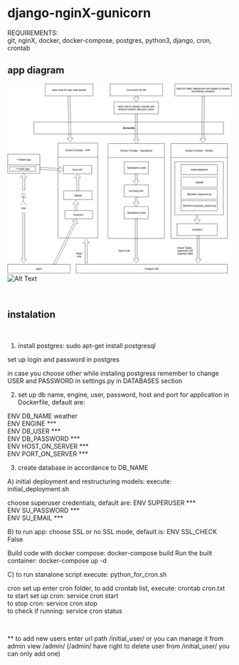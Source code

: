 # django-nginX-gunicorn 


REQUIREMENTS: <br>
git, nginX, docker, docker-compose, postgres, python3, django, cron, crontab <br>

<h2> app diagram </h2>

![app diagram](city_weather.png)
![Alt Text](url)

<br> 


<h2> instalation </h2> <br>

1) install postgres:
sudo apt-get install postgresql <br>

set up login and password in postgres <br>

in case you choose other while instaling postgress remember to change USER and PASSWORD in settings.py in DATABASES section <br>

2) set up db name, engine, user, password, host and port for application in Dockerfile, default are: <br>

ENV DB_NAME weather <br>
ENV ENGINE *** <br>
ENV DB_USER *** <br>
ENV DB_PASSWORD *** <br>
ENV HOST_ON_SERVER *** <br>
ENV PORT_ON_SERVER *** <br>


3) create database in accordance to DB_NAME <br>

A) initial deployment and restructuring models:
execute: initial_deployment.sh <br>

choose superuser credentials, default are:
ENV SUPERUSER *** <br>
ENV SU_PASSWORD *** <br>
ENV SU_EMAIL *** <br>


B) to run app:
choose SSL or no SSL mode, default is:
ENV SSL_CHECK False

Build code with docker compose: docker-compose build
Run the built container: docker-compose up -d

C) to run stanalone script execute: python_for_cron.sh

cron set up enter cron folder, to add crontab list, execute: crontab cron.txt
to start set up cron: service cron start <br>
to stop cron: service cron stop <br>
to check if running:
service cron status

<br>

** to add new users enter url path /initial_user/ or you can manage it from admin view /admin/ 
(/admin/ have right to delete user from /initial_user/ you can only add one)










